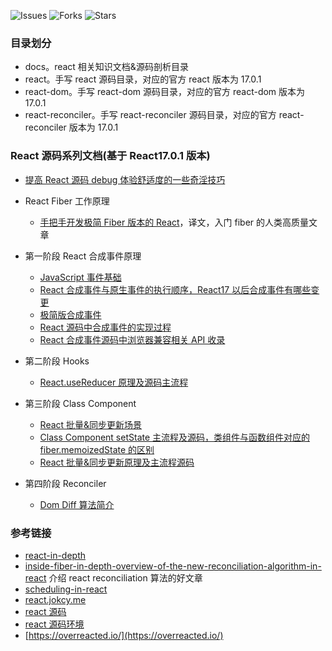 ![Issues](https://img.shields.io/github/issues/lizuncong/mini-react)
![Forks](https://img.shields.io/github/forks/lizuncong/mini-react)
![Stars](https://img.shields.io/github/stars/lizuncong/mini-react)

### 目录划分

- docs。react 相关知识文档&源码剖析目录
- react。手写 react 源码目录，对应的官方 react 版本为 17.0.1
- react-dom。手写 react-dom 源码目录，对应的官方 react-dom 版本为 17.0.1
- react-reconciler。手写 react-reconciler 源码目录，对应的官方 react-reconciler 版本为 17.0.1

### React 源码系列文档(基于 React17.0.1 版本)

- [提高 React 源码 debug 体验舒适度的一些奇淫技巧](https://github.com/lizuncong/mini-react/blob/master/docs/how_to_debug_react_source_code.md)
- React Fiber 工作原理

  - [手把手开发极简 Fiber 版本的 React](https://github.com/lizuncong/mini-react/blob/master/docs/build_your_own_react.md)，译文，入门 fiber 的人类高质量文章

- 第一阶段 React 合成事件原理
  - [JavaScript 事件基础](https://github.com/lizuncong/mini-react/blob/master/docs/%E5%90%88%E6%88%90%E4%BA%8B%E4%BB%B6/JavaScript%E4%BA%8B%E4%BB%B6%E5%9F%BA%E7%A1%80.md)
  - [React 合成事件与原生事件的执行顺序，React17 以后合成事件有哪些变更](https://github.com/lizuncong/mini-react/blob/master/docs/%E5%90%88%E6%88%90%E4%BA%8B%E4%BB%B6/react%E5%90%88%E6%88%90%E4%BA%8B%E4%BB%B6%E4%B8%8E%E5%8E%9F%E7%94%9F%E4%BA%8B%E4%BB%B6%E6%89%A7%E8%A1%8C%E9%A1%BA%E5%BA%8F.md)
  - [极简版合成事件](https://github.com/lizuncong/mini-react/blob/master/docs/%E5%90%88%E6%88%90%E4%BA%8B%E4%BB%B6/%E4%BB%8E0%E5%88%B01%E6%A8%A1%E6%8B%9F%E5%90%88%E6%88%90%E4%BA%8B%E4%BB%B6.md)
  - [React 源码中合成事件的实现过程](https://github.com/lizuncong/mini-react/blob/master/docs/%E5%90%88%E6%88%90%E4%BA%8B%E4%BB%B6/React%E6%BA%90%E7%A0%81%E4%B8%AD%E5%90%88%E6%88%90%E4%BA%8B%E4%BB%B6%E7%9A%84%E5%AE%9E%E7%8E%B0%E8%BF%87%E7%A8%8B.md)
  - [React 合成事件源码中浏览器兼容相关 API 收录](https://github.com/lizuncong/mini-react/blob/master/docs/%E5%90%88%E6%88%90%E4%BA%8B%E4%BB%B6/%E5%90%88%E6%88%90%E4%BA%8B%E4%BB%B6%E6%BA%90%E7%A0%81%E4%B8%AD%E6%B5%8F%E8%A7%88%E5%99%A8%E5%85%BC%E5%AE%B9%E7%9B%B8%E5%85%B3%E7%9A%84API.md)
- 第二阶段 Hooks

  - [React.useReducer 原理及源码主流程](https://github.com/lizuncong/mini-react/blob/master/docs/hooks/how_useReducer_work.md)

- 第三阶段 Class Component
  - [React 批量&同步更新场景](https://github.com/lizuncong/mini-react/blob/master/docs/setState%E5%90%8C%E6%AD%A5%E5%BC%82%E6%AD%A5%E6%9B%B4%E6%96%B0%E7%9A%84%E9%97%AE%E9%A2%98.md)
  - [Class Component setState 主流程及源码，类组件与函数组件对应的 fiber.memoizedState 的区别](https://github.com/lizuncong/mini-react/blob/master/docs/class/how_setstate_works.md)
  - [React 批量&同步更新原理及主流程源码](https://github.com/lizuncong/mini-react/blob/master/docs/hooks/how_batchedUpdates_work.md)
- 第四阶段 Reconciler
  - [Dom Diff 算法简介](https://github.com/lizuncong/mini-react/blob/master/docs/reconciler/dom-diff%E7%AE%97%E6%B3%95%E7%AE%80%E4%BB%8B.md)

### 参考链接

- [react-in-depth](https://medium.com/react-in-depth)
- [inside-fiber-in-depth-overview-of-the-new-reconciliation-algorithm-in-react](https://indepth.dev/posts/1008/inside-fiber-in-depth-overview-of-the-new-reconciliation-algorithm-in-react) 介绍 react reconciliation 算法的好文章
- [scheduling-in-react](https://philippspiess.com/scheduling-in-react/)
- [react.jokcy.me](https://react.jokcy.me/book/api/react-children.html)
- [react 源码](https://xiaochen1024.com/courseware/60b1b2f6cf10a4003b634718/60b1b55ccf10a4003b634728)
- [react 源码环境](https://github.com/Terry-Su/debug-react-source-code)
- [https://overreacted.io/](https://overreacted.io/)
